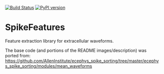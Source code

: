 [![Build Status](https://travis-ci.com/SpikeInterface/spikefeatures.svg?branch=master)](https://travis-ci.com/SpikeInterface/spikefeatures) [![PyPI version](https://badge.fury.io/py/spikefeatures.svg)](https://badge.fury.io/py/spikefeatures)

# SpikeFeatures
Feature extraction library for extracellular waveforms. 

The base code (and portions of the README images/description) was ported from: https://github.com/AllenInstitute/ecephys_spike_sorting/tree/master/ecephys_spike_sorting/modules/mean_waveforms
